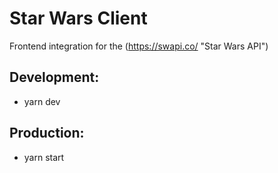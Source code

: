 # Star Wars Client
Frontend integration for the (https://swapi.co/ "Star Wars API")

## Development:
- yarn dev

## Production:
- yarn start
